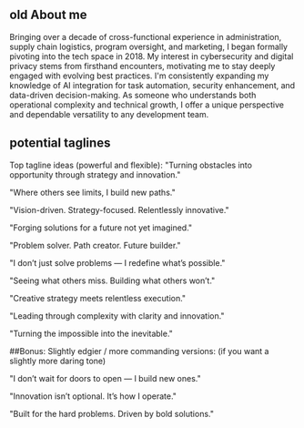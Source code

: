 ## old About me
Bringing over a decade of cross-functional experience in administration, supply chain logistics, program oversight, and marketing, I began formally pivoting into the tech space in 2018. My interest in cybersecurity and digital privacy stems from firsthand encounters, motivating me to stay deeply engaged with evolving best practices. I'm consistently expanding my knowledge of AI integration for task automation, security enhancement, and data-driven decision-making. As someone who understands both operational complexity and technical growth, I offer a unique perspective and dependable versatility to any development team.

## potential taglines

Top tagline ideas (powerful and flexible):
"Turning obstacles into opportunity through strategy and innovation."

"Where others see limits, I build new paths."

"Vision-driven. Strategy-focused. Relentlessly innovative."

"Forging solutions for a future not yet imagined."

"Problem solver. Path creator. Future builder."

"I don’t just solve problems — I redefine what’s possible."

"Seeing what others miss. Building what others won’t."

"Creative strategy meets relentless execution."

"Leading through complexity with clarity and innovation."

"Turning the impossible into the inevitable."

##Bonus: Slightly edgier / more commanding versions:
(if you want a slightly more daring tone)

"I don’t wait for doors to open — I build new ones."

"Innovation isn’t optional. It’s how I operate."

"Built for the hard problems. Driven by bold solutions."